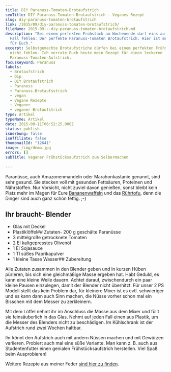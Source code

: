 ```yaml
---
title: DIY Paranuss-Tomaten-Brotaufstrich
seoTitle: DIY Paranuss-Tomaten-Brotaufstrich - Veganes Rezept
slug: diy-paranuss-tomaten-brotaufstrich
link: /2015/09/diy-paranuss-tomaten-brotaufstrich/
fileName: 2015-09---diy-paranuss-tomaten-brotaufstrich.md
description: "Bei einem perfekten Frühstück am Wochenende darf eins auf keinen
  Fall fehlen: Der perfekte Paranuss-Tomaten Brotaufstrich. Hier ist mein Rezept
  für Euch."
excerpt: Selbstgemachte Brotaufstriche dürfen bei einem perfekten Frühstück
  nicht fehlen. Ich verrate Euch heute mein Rezept für einen leckeren
  Paranuss-Tomaten-Aufstrich.
focusKeyword: Paranuss
labels:
  - Brotaufstrich
  - Dip
  - DIY Brotaufstrich
  - Paranuss
  - Paranuss-Brotaufsstrich
  - vegan
  - Vegane Rezepte
  - Veganer
  - veganer Brotaufstrich
type: Artikel
typeName: Artikel
date: 2015-09-11T06:52:25.000Z
status: publish
isWerbung: false
isAffiliate: false
thumbnailId: "12641"
image: /img/demo.jpg
errors: []
subTitle: Veganer Frühstücksaufstrich zum Selbermachen
  
---
```


Paranüsse, auch Amazonenmandeln oder Marahonkastanie genannt, sind sehr gesund.
Sie stecken voll mit gesunden Fettsäuren, Proteinen und Nährstoffen. Nur
Vorsicht, nicht zuviel davon genießen, sonst bleibt kein Platz mehr im Magen für
Eure [Bananenwaffeln](/2015/03/bananenwaffeln/) und das
[Rührtofu](/2014/09/ruhrtofu/), denn die Dinger sind auch ganz schön fettig. ;-)

## Ihr braucht- Blender

- Glas mit Deckel
- Plastiklöffel## Zutaten- 200 g geschälte Paranüsse
- 3 mittelgroße getrocknete Tomaten
- 2 El kaltgepresstes Olivenöl
- 1 El Sojasauce
- 1 Tl süßes Paprikapulver
- 1 kleine Tasse Wasser## Zubereitung

Alle Zutaten zusammen in den Blender geben und in kurzen Hüben pürieren, bis
sich eine gleichmäßige Masse ergeben hat. Habt Geduld, es kann eine kleine Weile
dauern. Achtet darauf, zwischendurch ein paar kleine Pausen einzulegen, damit
der Blender nicht überhitzt. Für unser 2 PS Modell stellt das kein Problem dar,
für kleinere Mixer ist es evtl. schwieriger und es kann dann auch Sinn machen,
die Nüsse vorher schon mal ein Bisschen mit dem Messer zu zerkleinern.

Mit dem Löffel nehmt ihr im Anschluss die Masse aus dem Mixer und füllt sie
feinsäuberlich in das Glas. Nehmt auf jeden Fall einen aus Plastik, um die
Messer des Blenders nicht zu beschädigen. Im Kühlschrank ist der Aufstrich rund
zwei Wochen haltbar.

Ihr könnt den Aufstrich auch mit andern Nüssen machen und mit Gewürzen
variieren. Probiert auch mal eine süße Variante. Man kann z. B. auch aus
Studentenfutter einen genialen Frühstücksaufstrich herstellen. Viel Spaß beim
Ausprobieren!

Weitere Rezepte aus meiner Feder
[sind hier zu finden](/category/vegan-2/rezepte/).

  